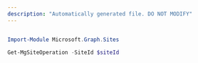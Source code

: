 ```yaml
---
description: "Automatically generated file. DO NOT MODIFY"
---
```


```powershell

Import-Module Microsoft.Graph.Sites

Get-MgSiteOperation -SiteId $siteId

```
